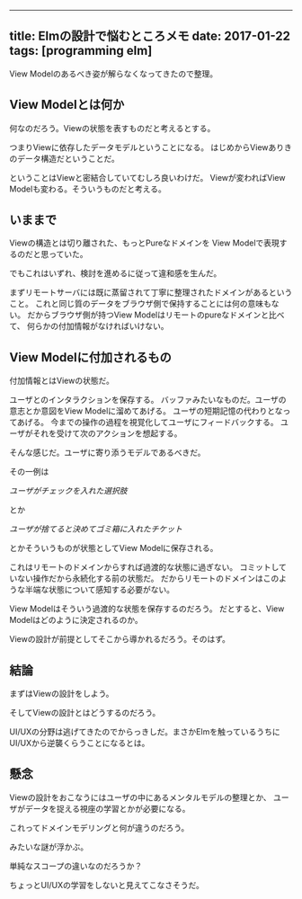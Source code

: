 ------------------
title: Elmの設計で悩むところメモ
date: 2017-01-22
tags: [programming elm]
------------------

View Modelのあるべき姿が解らなくなってきたので整理。

## View Modelとは何か

何なのだろう。Viewの状態を表すものだと考えるとする。

つまりViewに依存したデータモデルということになる。
はじめからViewありきのデータ構造だということだ。

ということはViewと密結合していてむしろ良いわけだ。
Viewが変わればView Modelも変わる。そういうものだと考える。

## いままで

Viewの構造とは切り離された、もっとPureなドメインを
View Modelで表現するのだと思っていた。

でもこれはいずれ、検討を進めるに従って違和感を生んだ。

まずリモートサーバには既に蒸留されて丁寧に整理されたドメインがあるということ。
これと同じ質のデータをブラウザ側で保持することには何の意味もない。
だからブラウザ側が持つView Modelはリモートのpureなドメインと比べて、
何らかの付加情報がなければいけない。

## View Modelに付加されるもの

付加情報とはViewの状態だ。

ユーザとのインタラクションを保存する。
バッファみたいなものだ。ユーザの意志とか意図をView Modelに溜めてあげる。
ユーザの短期記憶の代わりとなってあげる。
今までの操作の過程を視覚化してユーザにフィードバックする。
ユーザがそれを受けて次のアクションを想起する。

そんな感じだ。ユーザに寄り添うモデルであるべきだ。

その一例は

_ユーザがチェックを入れた選択肢_

とか

_ユーザが捨てると決めてゴミ箱に入れたチケット_

とかそういうものが状態としてView Modelに保存される。

これはリモートのドメインからすれば過渡的な状態に過ぎない。
コミットしていない操作だから永続化する前の状態だ。
だからリモートのドメインはこのような半端な状態について感知する必要がない。

View Modelはそういう過渡的な状態を保存するのだろう。
だとすると、View Modelはどのように決定されるのか。

Viewの設計が前提としてそこから導かれるだろう。そのはず。

## 結論

まずはViewの設計をしよう。

そしてViewの設計とはどうするのだろう。

UI/UXの分野は逃げてきたのでからっきしだ。まさかElmを触っているうちにUI/UXから逆襲くらうことになるとは。

## 懸念

Viewの設計をおこなうにはユーザの中にあるメンタルモデルの整理とか、
ユーザがデータを捉える視座の学習とかが必要になる。

これってドメインモデリングと何が違うのだろう。

みたいな謎が浮かぶ。

単純なスコープの違いなのだろうか？

ちょっとUI/UXの学習をしないと見えてこなさそうだ。

